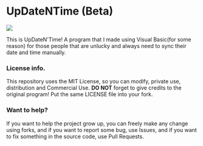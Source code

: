 # UpDateNTime (Beta)

  ![](https://github.com/retrozinndev/UpdateDateNTime/blob/master/UpdateDateNTime/Resources/logoGitHub.png)
  
  This is UpDateN'Time! A program that I made using Visual Basic(for some reason) for 
  those people that are unlucky and always need to sync their date and time manually.

### License info.
  This repository uses the MIT License, so you can modify, private use, distribution and
  Commercial Use. **DO NOT** forget to give credits to the original program! Put the same
  LICENSE file into your fork.

### Want to help?
  If you want to help the project grow up, you can freely make any change using forks, 
  and if you want to report some bug, use Issues, and if you want to fix something 
  in the source code, use Pull Requests.
